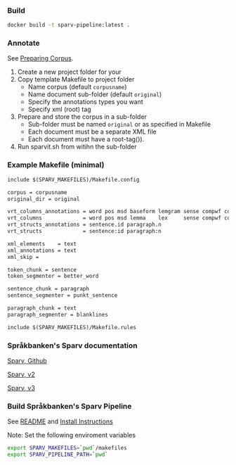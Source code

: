 
### Build

```bash
docker build -t sparv-pipeline:latest .
```

### Annotate

See [Preparing Corpus](https://spraakbanken.gu.se/en/tools/sparv/pipeline/installation).

1. Create a new project folder for your
1. Copy template Makefile to project folder
   - Name corpus (default `corpusname`)
   - Name document sub-folder (default `original`)
   - Specify the annotations types you want
   - Specify xml (root) tag
1. Prepare and store the corpus in a sub-folder
   - Sub-folder must be named `original` or as specified in Makefile
   - Each document must be a separate XML file
   - Each document must have a root-tag()).
1. Run sparvit.sh from witihn the sub-folder

### Example Makefile (minimal)

```txt
include $(SPARV_MAKEFILES)/Makefile.config

corpus = corpusname
original_dir = original

vrt_columns_annotations = word pos msd baseform lemgram sense compwf complemgram ref dephead.ref deprel
vrt_columns             = word pos msd lemma    lex     sense compwf complemgram ref dephead     deprel
vrt_structs_annotations = sentence.id paragraph.n
vrt_structs             = sentence:id paragraph:n

xml_elements    = text
xml_annotations = text
xml_skip =

token_chunk = sentence
token_segmenter = better_word

sentence_chunk = paragraph
sentence_segmenter = punkt_sentence

paragraph_chunk = text
paragraph_segmenter = blanklines

include $(SPARV_MAKEFILES)/Makefile.rules
```

### Språkbanken's Sparv documentation

[Sparv, Github](https://github.com/spraakbanken/sparv-pipeline)

[Sparv, v2](https://ws.spraakbanken.gu.se/ws/sparv/v2/#settings)

[Sparv, v3](https://ws.spraakbanken.gu.se/docs/sparv)


### Build Språkbanken's Sparv Pipeline

See [README](https://github.com/spraakbanken/sparv-pipeline) and [Install Instructions](https://spraakbanken.gu.se/en/tools/sparv/pipeline/installation)

Note: Set the following enviroment variables

```bash
export SPARV_MAKEFILES=`pwd`/makefiles
export SPARV_PIPELINE_PATH=`pwd`
```